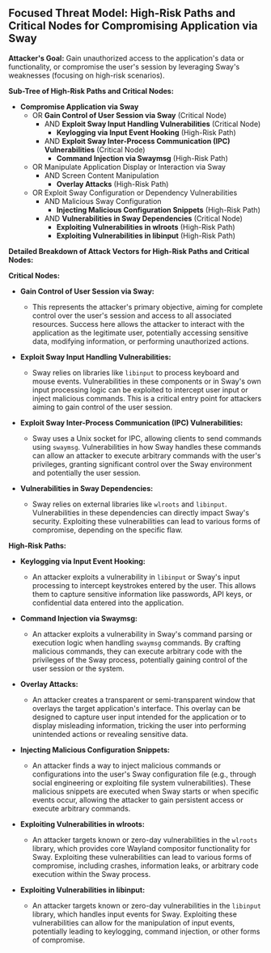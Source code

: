 ## Focused Threat Model: High-Risk Paths and Critical Nodes for Compromising Application via Sway

**Attacker's Goal:** Gain unauthorized access to the application's data or functionality, or compromise the user's session by leveraging Sway's weaknesses (focusing on high-risk scenarios).

**Sub-Tree of High-Risk Paths and Critical Nodes:**

*   **Compromise Application via Sway**
    *   OR **Gain Control of User Session via Sway** (Critical Node)
        *   AND **Exploit Sway Input Handling Vulnerabilities** (Critical Node)
            *   **Keylogging via Input Event Hooking** (High-Risk Path)
        *   AND **Exploit Sway Inter-Process Communication (IPC) Vulnerabilities** (Critical Node)
            *   **Command Injection via Swaymsg** (High-Risk Path)
    *   OR Manipulate Application Display or Interaction via Sway
        *   AND Screen Content Manipulation
            *   **Overlay Attacks** (High-Risk Path)
    *   OR Exploit Sway Configuration or Dependency Vulnerabilities
        *   AND Malicious Sway Configuration
            *   **Injecting Malicious Configuration Snippets** (High-Risk Path)
        *   AND **Vulnerabilities in Sway Dependencies** (Critical Node)
            *   **Exploiting Vulnerabilities in wlroots** (High-Risk Path)
            *   **Exploiting Vulnerabilities in libinput** (High-Risk Path)

**Detailed Breakdown of Attack Vectors for High-Risk Paths and Critical Nodes:**

**Critical Nodes:**

*   **Gain Control of User Session via Sway:**
    *   This represents the attacker's primary objective, aiming for complete control over the user's session and access to all associated resources. Success here allows the attacker to interact with the application as the legitimate user, potentially accessing sensitive data, modifying information, or performing unauthorized actions.

*   **Exploit Sway Input Handling Vulnerabilities:**
    *   Sway relies on libraries like `libinput` to process keyboard and mouse events. Vulnerabilities in these components or in Sway's own input processing logic can be exploited to intercept user input or inject malicious commands. This is a critical entry point for attackers aiming to gain control of the user session.

*   **Exploit Sway Inter-Process Communication (IPC) Vulnerabilities:**
    *   Sway uses a Unix socket for IPC, allowing clients to send commands using `swaymsg`. Vulnerabilities in how Sway handles these commands can allow an attacker to execute arbitrary commands with the user's privileges, granting significant control over the Sway environment and potentially the user session.

*   **Vulnerabilities in Sway Dependencies:**
    *   Sway relies on external libraries like `wlroots` and `libinput`. Vulnerabilities in these dependencies can directly impact Sway's security. Exploiting these vulnerabilities can lead to various forms of compromise, depending on the specific flaw.

**High-Risk Paths:**

*   **Keylogging via Input Event Hooking:**
    *   An attacker exploits a vulnerability in `libinput` or Sway's input processing to intercept keystrokes entered by the user. This allows them to capture sensitive information like passwords, API keys, or confidential data entered into the application.

*   **Command Injection via Swaymsg:**
    *   An attacker exploits a vulnerability in Sway's command parsing or execution logic when handling `swaymsg` commands. By crafting malicious commands, they can execute arbitrary code with the privileges of the Sway process, potentially gaining control of the user session or the system.

*   **Overlay Attacks:**
    *   An attacker creates a transparent or semi-transparent window that overlays the target application's interface. This overlay can be designed to capture user input intended for the application or to display misleading information, tricking the user into performing unintended actions or revealing sensitive data.

*   **Injecting Malicious Configuration Snippets:**
    *   An attacker finds a way to inject malicious commands or configurations into the user's Sway configuration file (e.g., through social engineering or exploiting file system vulnerabilities). These malicious snippets are executed when Sway starts or when specific events occur, allowing the attacker to gain persistent access or execute arbitrary commands.

*   **Exploiting Vulnerabilities in wlroots:**
    *   An attacker targets known or zero-day vulnerabilities in the `wlroots` library, which provides core Wayland compositor functionality for Sway. Exploiting these vulnerabilities can lead to various forms of compromise, including crashes, information leaks, or arbitrary code execution within the Sway process.

*   **Exploiting Vulnerabilities in libinput:**
    *   An attacker targets known or zero-day vulnerabilities in the `libinput` library, which handles input events for Sway. Exploiting these vulnerabilities can allow for the manipulation of input events, potentially leading to keylogging, command injection, or other forms of compromise.